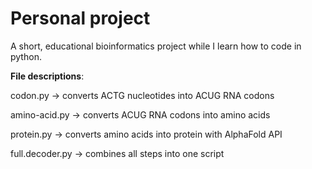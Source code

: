 # Personal project
A short, educational bioinformatics project while I learn how to code in python. 

**File descriptions**:  

codon.py -> converts ACTG nucleotides into ACUG RNA codons 

amino-acid.py -> converts ACUG RNA codons into amino acids 

protein.py -> converts amino acids into protein with AlphaFold API 

full.decoder.py -> combines all steps into one script

